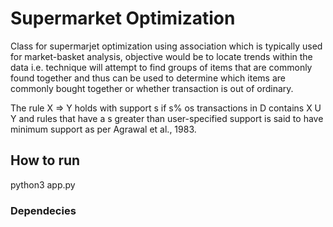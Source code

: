 # Supermarket Optimization
Class for supermarjet optimization using association which is typically used for market-basket
analysis, objective would be to locate trends within the data i.e. technique will attempt to find
groups of items that are commonly found together and thus can be used to determine which items are
commonly bought together or whether transaction is out of ordinary.

The rule X => Y holds with support s if s% os transactions in D contains X U Y and rules that have
a s greater than user-specified support is said to have minimum support as per Agrawal et al., 1983.

## How to run

python3 app.py

### Dependecies


